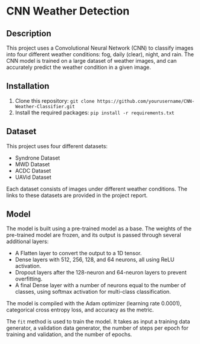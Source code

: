 # CNN Weather Detection

## Description
This project uses a Convolutional Neural Network (CNN) to classify images into four different weather conditions: fog, daily (clear), night, and rain. The CNN model is trained on a large dataset of weather images, and can accurately predict the weather condition in a given image.

## Installation
1. Clone this repository: `git clone https://github.com/yourusername/CNN-Weather-Classifier.git`
2. Install the required packages: `pip install -r requirements.txt`

## Dataset
This project uses four different datasets:
- Syndrone Dataset
- MWD Dataset
- ACDC Dataset
- UAVid Dataset

Each dataset consists of images under different weather conditions. The links to these datasets are provided in the project report.

## Model
The model is built using a pre-trained model as a base. The weights of the pre-trained model are frozen, and its output is passed through several additional layers:

- A Flatten layer to convert the output to a 1D tensor.
- Dense layers with 512, 256, 128, and 64 neurons, all using ReLU activation.
- Dropout layers after the 128-neuron and 64-neuron layers to prevent overfitting.
- A final Dense layer with a number of neurons equal to the number of classes, using softmax activation for multi-class classification.

The model is compiled with the Adam optimizer (learning rate 0.0001), categorical cross entropy loss, and accuracy as the metric.

The `fit` method is used to train the model. It takes as input a training data generator, a validation data generator, the number of steps per epoch for training and validation, and the number of epochs.
